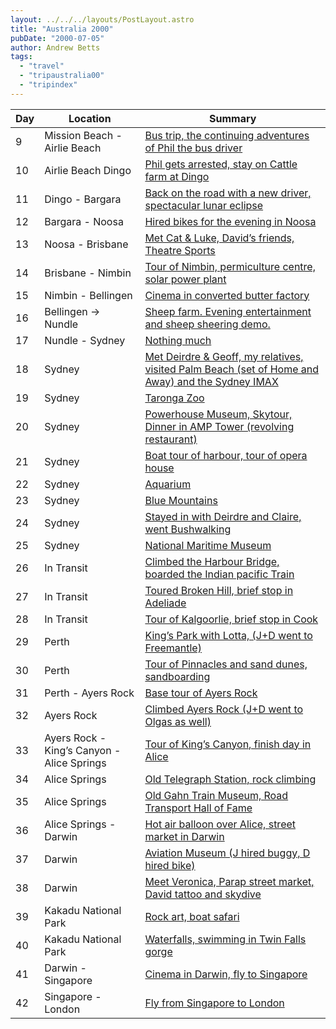 ```yaml
---
layout: ../../../layouts/PostLayout.astro
title: "Australia 2000"
pubDate: "2000-07-05"
author: Andrew Betts
tags: 
  - "travel"
  - "tripaustralia00"
  - "tripindex"
---
```


| Day | Location | Summary |
| --- | --- | --- |
| 9 | Mission Beach - Airlie Beach | [Bus trip, the continuing adventures of Phil the bus driver](http://trib.tv/2000/07/day-1.html) |
| 10 | Airlie Beach Dingo | [Phil gets arrested, stay on Cattle farm at Dingo](http://trib.tv/2000/07/day-10.html) |
| 11 | Dingo - Bargara | [Back on the road with a new driver, spectacular lunar eclipse](http://trib.tv/2000/07/day-11.html) |
| 12 | Bargara - Noosa | [Hired bikes for the evening in Noosa](http://trib.tv/2000/07/day-12.html) |
| 13 | Noosa - Brisbane | [Met Cat & Luke, David’s friends, Theatre Sports](http://trib.tv/2000/07/day-13.html) |
| 14 | Brisbane - Nimbin | [Tour of Nimbin, permiculture centre, solar power plant](http://trib.tv/2000/07/day-14.html) |
| 15 | Nimbin - Bellingen | [Cinema in converted butter factory](http://trib.tv/2000/07/day-15.html) |
| 16 | Bellingen → Nundle | [Sheep farm. Evening entertainment and sheep sheering demo.](http://trib.tv/2000/07/day-16.html) |
| 17 | Nundle - Sydney | [Nothing much](http://trib.tv/2000/07/day-17.html) |
| 18 | Sydney | [Met Deirdre & Geoff, my relatives, visited Palm Beach (set of Home and Away) and the Sydney IMAX](http://trib.tv/2000/07/day-18.html) |
| 19 | Sydney | [Taronga Zoo](http://trib.tv/2000/07/day-19.html) |
| 20 | Sydney | [Powerhouse Museum, Skytour, Dinner in AMP Tower (revolving restaurant)](http://trib.tv/2000/07/day-20.html) |
| 21 | Sydney | [Boat tour of harbour, tour of opera house](http://trib.tv/2000/07/day-21.html) |
| 22 | Sydney | [Aquarium](http://trib.tv/2000/07/day-22.html) |
| 23 | Sydney | [Blue Mountains](http://trib.tv/2000/07/day-23.html) |
| 24 | Sydney | [Stayed in with Deirdre and Claire, went Bushwalking](http://trib.tv/2000/07/day-24.html) |
| 25 | Sydney | [National Maritime Museum](http://trib.tv/2000/07/day-25.html) |
| 26 | In Transit | [Climbed the Harbour Bridge, boarded the Indian pacific Train](http://trib.tv/2000/07/day-26.html) |
| 27 | In Transit | [Toured Broken Hill, brief stop in Adeliade](http://trib.tv/2000/08/day-27.html) |
| 28 | In Transit | [Tour of Kalgoorlie, brief stop in Cook](http://trib.tv/2000/08/day-28.html) |
| 29 | Perth | [King’s Park with Lotta, (J+D went to Freemantle)](http://trib.tv/2000/08/day-29.html) |
| 30 | Perth | [Tour of Pinnacles and sand dunes, sandboarding](http://trib.tv/2000/08/day-30.html) |
| 31 | Perth - Ayers Rock | [Base tour of Ayers Rock](http://trib.tv/2000/08/day-31.html) |
| 32 | Ayers Rock | [Climbed Ayers Rock (J+D went to Olgas as well)](http://trib.tv/2000/08/day-32.html) |
| 33 | Ayers Rock - King’s Canyon - Alice Springs | [Tour of King’s Canyon, finish day in Alice](http://trib.tv/2000/08/day-33.html) |
| 34 | Alice Springs | [Old Telegraph Station, rock climbing](http://trib.tv/2000/08/day-34.html) |
| 35 | Alice Springs | [Old Gahn Train Museum, Road Transport Hall of Fame](http://trib.tv/2000/08/day-35.html) |
| 36 | Alice Springs - Darwin | [Hot air balloon over Alice, street market in Darwin](http://trib.tv/2000/08/day-36.html) |
| 37 | Darwin | [Aviation Museum (J hired buggy, D hired bike)](http://trib.tv/2000/08/day-37.html) |
| 38 | Darwin | [Meet Veronica, Parap street market, David tattoo and skydive](http://trib.tv/2000/08/day-38.html) |
| 39 | Kakadu National Park | [Rock art, boat safari](http://trib.tv/2000/08/day-39.html) |
| 40 | Kakadu National Park | [Waterfalls, swimming in Twin Falls gorge](http://trib.tv/2000/08/day-40.html) |
| 41 | Darwin - Singapore | [Cinema in Darwin, fly to Singapore](http://trib.tv/2000/08/day-41.html) |
| 42 | Singapore - London | [Fly from Singapore to London](http://trib.tv/2000/08/day-42.html) |
